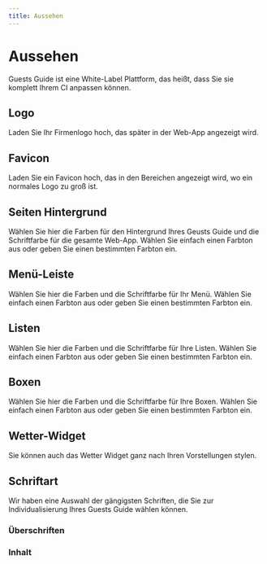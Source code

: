 ```yaml
---
title: Aussehen
---
```

# Aussehen

Guests Guide ist eine White-Label Plattform, das heißt, dass Sie sie komplett Ihrem CI anpassen können.

## Logo

Laden Sie Ihr Firmenlogo hoch, das später in der Web-App angezeigt wird.

## Favicon

Laden Sie ein Favicon hoch, das in den Bereichen angezeigt wird, wo ein normales Logo zu groß ist.

## Seiten Hintergrund

Wählen Sie hier die Farben für den Hintergrund Ihres Geusts Guide und die Schriftfarbe für die gesamte Web-App. Wählen Sie einfach einen Farbton aus oder geben Sie einen bestimmten Farbton ein.

## Menü-Leiste

Wählen Sie hier die Farben und die Schriftfarbe für Ihr Menü. Wählen Sie einfach einen Farbton aus oder geben Sie einen bestimmten Farbton ein.


## Listen

Wählen Sie hier die Farben und die Schriftfarbe für Ihre Listen. Wählen Sie einfach einen Farbton aus oder geben Sie einen bestimmten Farbton ein.

## Boxen

Wählen Sie hier die Farben und die Schriftfarbe für Ihre Boxen. Wählen Sie einfach einen Farbton aus oder geben Sie einen bestimmten Farbton ein.

## Wetter-Widget

Sie können auch das Wetter Widget ganz nach Ihren Vorstellungen stylen.

## Schriftart

Wir haben eine Auswahl der gängigsten Schriften, die Sie zur Individualisierung Ihres Guests Guide wählen können.

### Überschriften

### Inhalt
